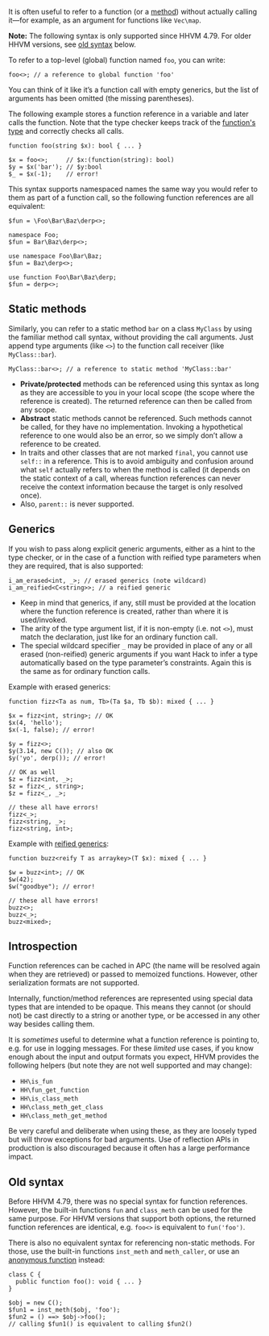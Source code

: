 It is often useful to refer to a function
(or a [method](https://docs.hhvm.com/hack/classes/methods))
without actually calling it&mdash;for example,
as an argument for functions like `Vec\map`.

**Note:** The following syntax is only supported since HHVM 4.79. For older HHVM
versions, see [old syntax](#old-syntax) below.

To refer to a top-level (global) function named `foo`, you can write:

```
foo<>; // a reference to global function 'foo'
```

You can think of it like it’s a function call with empty generics, but the list
of arguments has been omitted (the missing parentheses).

The following example stores a function reference in a variable and later calls
the function. Note that the type checker keeps track of the
[function's type](/hack/built-in-types/function)
and correctly checks all calls.

```
function foo(string $x): bool { ... }

$x = foo<>;     // $x:(function(string): bool)
$y = $x('bar'); // $y:bool
$_ = $x(-1);    // error!
```

This syntax supports namespaced names the same way you would refer to them as
part of a function call, so the following function references are all
equivalent:

```
$fun = \Foo\Bar\Baz\derp<>;
```

```
namespace Foo;
$fun = Bar\Baz\derp<>;
```

```
use namespace Foo\Bar\Baz;
$fun = Baz\derp<>;
```

```
use function Foo\Bar\Baz\derp;
$fun = derp<>;
```

## Static methods

Similarly, you can refer to a static method `bar` on a class `MyClass` by using
the familiar method call syntax, without providing the call arguments. Just
append type arguments (like `<>`) to the function call receiver
(like `MyClass::bar`).

```
MyClass::bar<>; // a reference to static method 'MyClass::bar'
```

- **Private/protected** methods can be referenced using this syntax as long as
  they are accessible to you in your local scope (the scope where the reference
  is created). The returned reference can then be called from any scope.
- **Abstract** static methods cannot be referenced. Such methods cannot be
  called, for they have no implementation. Invoking a hypothetical reference to
  one would also be an error, so we simply don’t allow a reference to be
  created.
- In traits and other classes that are not marked `final`, you cannot use
  `self::` in a reference. This is to avoid ambiguity and confusion around what
  `self` actually refers to when the method is called (it depends on the static
  context of a call, whereas function references can never receive the context
  information because the target is only resolved once).
- Also, `parent::` is never supported.

## Generics

If you wish to pass along explicit generic arguments, either as a hint to the
type checker, or in the case of a function with reified type parameters when
they are required, that is also supported:

```
i_am_erased<int, _>; // erased generics (note wildcard)
i_am_reified<C<string>>; // a reified generic
```

- Keep in mind that generics, if any, still must be provided at the location
  where the function reference is created, rather than where it is used/invoked.
- The arity of the type argument list, if it is non-empty (i.e. not `<>`), must
  match the declaration, just like for an ordinary function call.
- The special wildcard specifier `_` may be provided in place of any or all
  erased (non-reified) generic arguments if you want Hack to infer a type
  automatically based on the type parameter’s constraints. Again this is the
  same as for ordinary function calls.

Example with erased generics:

```
function fizz<Ta as num, Tb>(Ta $a, Tb $b): mixed { ... }

$x = fizz<int, string>; // OK
$x(4, 'hello');
$x(-1, false); // error!

$y = fizz<>;
$y(3.14, new C()); // also OK
$y('yo', derp()); // error!

// OK as well
$z = fizz<int, _>;
$z = fizz<_, string>;
$z = fizz<_, _>;

// these all have errors!
fizz<_>;
fizz<string, _>;
fizz<string, int>;
```

Example with [reified generics](/hack/generics/reified-generics):

```
function buzz<reify T as arraykey>(T $x): mixed { ... }

$w = buzz<int>; // OK
$w(42);
$w("goodbye"); // error!

// these all have errors!
buzz<>;
buzz<_>;
buzz<mixed>;
```

## Introspection

Function references can be cached in APC (the name will be resolved again when
they are retrieved) or passed to memoized functions. However, other
serialization formats are not supported.

Internally, function/method references are represented using special data types
that are intended to be opaque. This means they cannot (or should not) be cast
directly to a string or another type, or be accessed in any other way besides
calling them.

It is *sometimes* useful to determine what a function reference is pointing to,
e.g. for use in logging messages. For these *limited* use cases, if you know
enough about the input and output formats you expect, HHVM provides the
following helpers (but note they are not well supported and may change):

* `HH\is_fun`
* `HH\fun_get_function`
* `HH\is_class_meth`
* `HH\class_meth_get_class`
* `HH\class_meth_get_method`

Be very careful and deliberate when using these, as they are loosely typed but
will throw exceptions for bad arguments. Use of reflection APIs in production is
also discouraged because it often has a large performance impact.

## Old syntax

Before HHVM 4.79, there was no special syntax for function references. However,
the built-in functions `fun` and `class_meth` can be used for the same purpose.
For HHVM versions that support both options, the returned function references
are identical, e.g. `foo<>` is equivalent to `fun('foo')`.

There is also no equivalent syntax for referencing non-static methods. For
those, use the built-in functions `inst_meth` and `meth_caller`, or use an
[anonymous function](anonymous-functions) instead:

```
class C {
  public function foo(): void { ... }
}

$obj = new C();
$fun1 = inst_meth($obj, 'foo');
$fun2 = () ==> $obj->foo();
// calling $fun1() is equivalent to calling $fun2()
```
